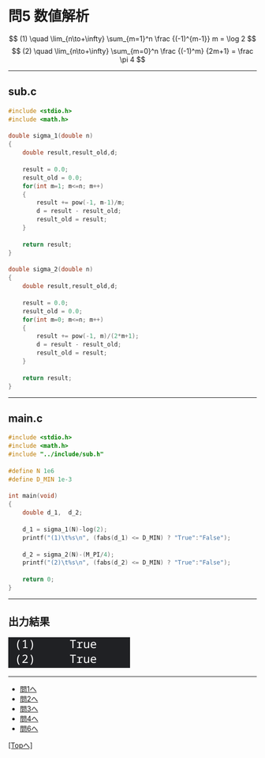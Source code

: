 # 問5 数値解析
$$ (1) \quad \lim_{n\to+\infty} \sum_{m=1}^n \frac {(-1)^{m-1}} m  = \log 2 $$
$$ (2) \quad \lim_{n\to+\infty} \sum_{m=0}^n \frac {(-1)^m} {2m+1} = \frac \pi 4 $$

---

## sub.c

```C
#include <stdio.h>
#include <math.h>
    
double sigma_1(double n)
{
    double result,result_old,d;
    
    result = 0.0;
    result_old = 0.0;
    for(int m=1; m<=n; m++)
    {
        result += pow(-1, m-1)/m;
        d = result - result_old;
        result_old = result;
    }
    
    return result;
}

double sigma_2(double n)
{
    double result,result_old,d;
    
    result = 0.0;
    result_old = 0.0;
    for(int m=0; m<=n; m++)
    {
        result += pow(-1, m)/(2*m+1);
        d = result - result_old;
        result_old = result;
    }
    
    return result;
}
```
---
## main.c
```C
#include <stdio.h>
#include <math.h>
#include "../include/sub.h"

#define N 1e6
#define D_MIN 1e-3
    
int main(void)
{
    double d_1,  d_2;
    
    d_1 = sigma_1(N)-log(2);
    printf("(1)\t%s\n", (fabs(d_1) <= D_MIN) ? "True":"False");
    
    d_2 = sigma_2(N)-(M_PI/4);
    printf("(2)\t%s\n", (fabs(d_2) <= D_MIN) ? "True":"False");
    
    return 0;
}
```
---
## 出力結果

[![](./image/result.png)](./image/result.png)

---
- [問1へ](https://github.com/Kouji-Tanaka/B4_Programming1 "Kouji-Tanaka/B4_Programming1")
- [問2へ](https://github.com/Kouji-Tanaka/B4_Programming2 "Kouji-Tanaka/B4_Programming2")
- [問3へ](https://github.com/Kouji-Tanaka/B4_Programming3 "Kouji-Tanaka/B4_Programming3")
- [問4へ](https://github.com/Kouji-Tanaka/B4_Programming4 "Kouji-Tanaka/B4_Programming4")
- [問6へ](https://github.com/Kouji-Tanaka/B4_Programming6 "Kouji-Tanaka/B4_Programming6")

<div>
    <a href="#">
        [Topへ]
    </a>
</div>
